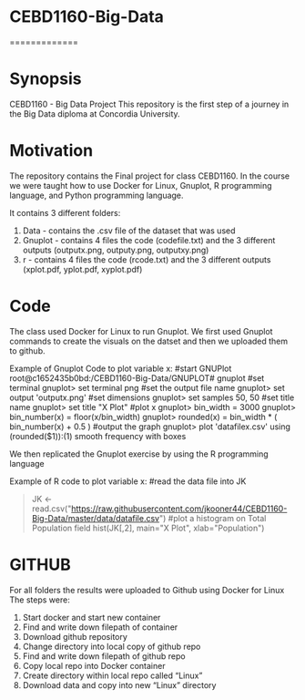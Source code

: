 # CEBD1160-Big-Data
=============

Synopsis
=============
CEBD1160 - Big Data Project
This repository is the first step of a journey in the Big Data diploma at Concordia University.

Motivation
=============

The repository contains the Final project for class CEBD1160. 
In the course we were taught how to use Docker for Linux, Gnuplot, R programming language, and Python programming language.

It contains 3 different folders:

1) Data - contains the .csv file of the dataset that was used
2) Gnuplot - contains 4 files the code (codefile.txt) and the 3 different outputs (outputx.png, outputy.png, outputxy.png)
3) r - contains 4 files the code (rcode.txt) and the 3 different outputs (xplot.pdf, yplot.pdf, xyplot.pdf)

Code
=============

The class used Docker for Linux to run Gnuplot.
We first used Gnuplot commands to create the visuals on the datset and then we uploaded them to github.

Example of Gnuplot Code to plot variable x:
#start GNUPlot
root@c1652435b0bd:/CEBD1160-Big-Data/GNUPLOT# gnuplot
#set terminal
gnuplot> set terminal png
#set the output file name
gnuplot> set output 'outputx.png'
#set dimensions
gnuplot> set samples 50, 50
#set title name
gnuplot> set title "X Plot"
#plot x
gnuplot> bin_width = 3000
gnuplot> bin_number(x) = floor(x/bin_width)
gnuplot> rounded(x) = bin_width * ( bin_number(x) + 0.5 )
#output the graph
gnuplot> plot 'datafilex.csv' using (rounded($1)):(1) smooth frequency with boxes


We then replicated the Gnuplot exercise by using the R programming language

Example of R code to plot variable x:
#read the data file into JK
> JK <- read.csv("https://raw.githubusercontent.com/jkooner44/CEBD1160-Big-Data/master/data/datafile.csv")
#plot a histogram on Total Population field
> hist(JK[,2], main="X Plot", xlab="Population")


GITHUB
=============

For all folders the results were uploaded to Github using Docker for Linux
The steps were:

1. Start docker and start new container
2. Find and write down filepath of container
3. Download github repository
4. Change directory into local copy of github repo
5. Find and write down filepath of github repo
6. Copy local repo into Docker container
7. Create directory within local repo called “Linux”
8. Download data and copy into new “Linux” directory


